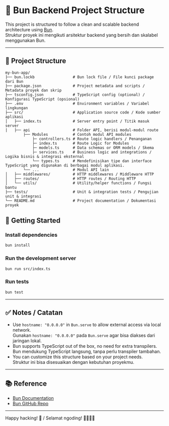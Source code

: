 
# 🥖 Bun Backend Project Structure

This project is structured to follow a clean and scalable backend architecture using [Bun](https://bun.sh/).  
Struktur proyek ini mengikuti arsitektur backend yang bersih dan skalabel menggunakan Bun.

---

## 📁 Project Structure

```
my-bun-app/
├── bun.lockb                 # Bun lock file / File kunci package dari Bun
├── package.json              # Project metadata and scripts / Metadata proyek dan skrip
├── tsconfig.json             # TypeScript config (optional) / Konfigurasi TypeScript (opsional)
├── .env                      # Environment variables / Variabel lingkungan
├── src/                      # Application source code / Kode sumber aplikasi
│   ├── index.ts              # Server entry point / Titik masuk server
|   ├── api                   # Folder API, berisi modul-modul route
        ├── Modules           # Contoh modul API modules
            ├─ controllers.ts # Route logic handlers / Penanganan
            ├─ index.ts       # Route Logic for Modules
            ├─ models.ts      # Data schemas or ORM models / Skema
            ├─ services.ts    # Business logic and integrations / Logika bisnis & integrasi eksternal
            └── types.ts      # Mendefinisikan tipe dan interface TypeScript yang digunakan di berbagai modul aplikasi.
        └── ...               # Modul API lain
│   ├── middlewares/          # HTTP middlewares / Middleware HTTP
│   ├── routes/               # HTTP routes / Routing HTTP
│   └── utils/                # Utility/helper functions / Fungsi bantu
├── tests/                    # Unit & integration tests / Pengujian unit & integrasi
└── README.md                 # Project documentation / Dokumentasi proyek
```

## 🚀 Getting Started

### Install dependencies

```bash
bun install
```

### Run the development server

```bash
bun run src/index.ts
```

### Run tests

```bash
bun test
```

---

## ✅ Notes / Catatan

- Use `hostname: "0.0.0.0"` in `Bun.serve` to allow external access via local network.  
  Gunakan `hostname: "0.0.0.0"` pada `Bun.serve` agar bisa diakses dari jaringan lokal.
- Bun supports TypeScript out of the box, no need for extra transpilers.  
  Bun mendukung TypeScript langsung, tanpa perlu transpiler tambahan.
- You can customize this structure based on your project needs.  
  Struktur ini bisa disesuaikan dengan kebutuhan proyekmu.

---

## 📚 Reference

- [Bun Documentation](https://bun.sh/docs)
- [Bun GitHub Repo](https://github.com/oven-sh/bun)

---

Happy hacking! 🎉 / Selamat ngoding! 👩‍💻👨‍💻
